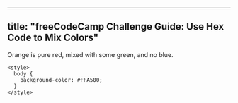 
---
title: "freeCodeCamp Challenge Guide: Use Hex Code to Mix Colors"
---

Orange is pure red, mixed with some green, and no blue.

    <style>
      body {
        background-color: #FFA500;
      }
    </style>
